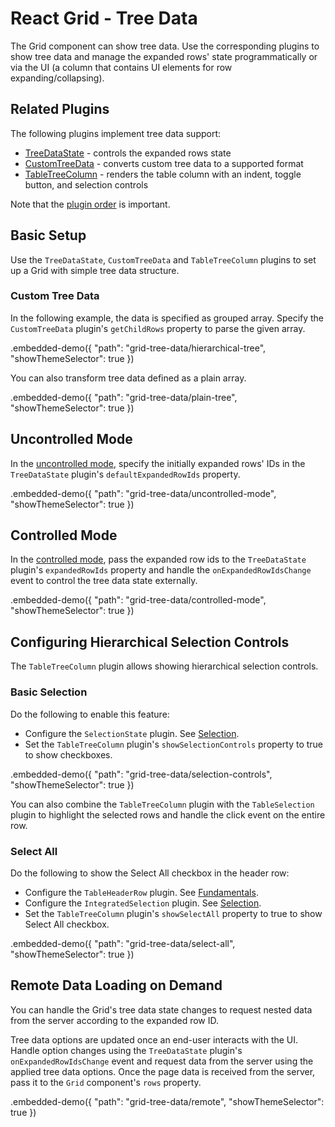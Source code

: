 # React Grid - Tree Data

The Grid component can show tree data. Use the corresponding plugins to show tree data and manage the expanded rows' state programmatically or via the UI (a column that contains UI elements for row expanding/collapsing).

## Related Plugins

The following plugins implement tree data support:

- [TreeDataState](../reference/tree-data-state.md) - controls the expanded rows state
- [CustomTreeData](../reference/custom-tree-data.md) - converts custom tree data to a supported format
- [TableTreeColumn](../reference/table-tree-column.md) - renders the table column with an indent, toggle button, and selection controls

Note that the [plugin order](./plugin-overview.md#plugin-order) is important.

## Basic Setup

Use the `TreeDataState`, `CustomTreeData` and `TableTreeColumn` plugins to set up a Grid with simple tree data structure.

### Custom Tree Data

In the following example, the data is specified as grouped array. Specify the `CustomTreeData` plugin's `getChildRows` property to parse the given array.

.embedded-demo({ "path": "grid-tree-data/hierarchical-tree", "showThemeSelector": true })

You can also transform tree data defined as a plain array.

.embedded-demo({ "path": "grid-tree-data/plain-tree", "showThemeSelector": true })

## Uncontrolled Mode

In the [uncontrolled mode](controlled-and-uncontrolled-modes.md), specify the initially expanded rows' IDs in the `TreeDataState` plugin's `defaultExpandedRowIds` property.

.embedded-demo({ "path": "grid-tree-data/uncontrolled-mode", "showThemeSelector": true })

## Controlled Mode

In the [controlled mode](controlled-and-uncontrolled-modes.md), pass the expanded row ids to the `TreeDataState` plugin's `expandedRowIds` property and handle the `onExpandedRowIdsChange` event to control the tree data state externally.

.embedded-demo({ "path": "grid-tree-data/controlled-mode", "showThemeSelector": true })

## Configuring Hierarchical Selection Controls

The `TableTreeColumn` plugin allows showing hierarchical selection controls.

### Basic Selection

Do the following to enable this feature:

- Configure the `SelectionState` plugin. See [Selection](selection.md).
- Set the `TableTreeColumn` plugin's `showSelectionControls` property to true to show checkboxes.

.embedded-demo({ "path": "grid-tree-data/selection-controls", "showThemeSelector": true })

You can also combine the `TableTreeColumn` plugin with the `TableSelection` plugin to highlight the selected rows and handle the click event on the entire row.

### Select All

Do the following to show the Select All checkbox in the header row:

- Configure the `TableHeaderRow` plugin. See [Fundamentals](fundamentals.md).
- Configure the `IntegratedSelection` plugin. See [Selection](selection.md).
- Set the `TableTreeColumn` plugin's `showSelectAll` property to true to show Select All checkbox.

.embedded-demo({ "path": "grid-tree-data/select-all", "showThemeSelector": true })

## Remote Data Loading on Demand

You can handle the Grid's tree data state changes to request nested data from the server according to the expanded row ID.

Tree data options are updated once an end-user interacts with the UI. Handle option changes using the `TreeDataState` plugin's `onExpandedRowIdsChange` event and request data from the server using the applied tree data options. Once the page data is received from the server, pass it to the `Grid` component's `rows` property.

.embedded-demo({ "path": "grid-tree-data/remote", "showThemeSelector": true })
